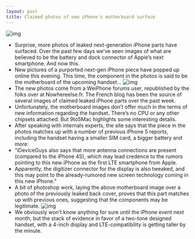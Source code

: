 ```yaml
---
layout: post
title: Claimed photos of new iPhone's motherboard surface
---
```

![img](http://media.idownloadblog.com/wp-content/uploads/2012/08/iphone-5-motherboard-e1344821663641.jpg)
* Surprise, more photos of leaked next-generation iPhone parts have surfaced. Over the past few days we’ve seen images of what are believed to be the battery and dock connector of Apple’s next smartphone. And now this.
* New pictures of a purported next-gen iPhone piece have popped up online this evening. This time, the component in the photos is said to be the motherboard of the upcoming handset…
![img](http://media.idownloadblog.com/wp-content/uploads/2012/08/iphone-5-motherboard-2-e1344821701676.jpg)
* The new photos come from a WeiPhone forums user, republished by the folks over at Nowhereelse.fr. The French blog has been the source of several images of claimed leaked iPhone parts over the past week.
* Unfortunately, the motherboard images don’t offer much in the terms of new information regarding the handset. There’s no CPU or any other chipsets attached. But 9to5Mac highlights some interesting details.
* After speaking with internals experts, the site says that the piece in the photos matches up with a number of previous iPhone 5 reports, including the handset having a smaller SIM card, a bigger battery and more:
* “iDeviceGuys also says that more antenna connections are present (compared to the iPhone 4S), which may lead credence to the rumors pointing to this new iPhone as the first LTE smartphone from Apple.
* Apparently, the digitizer connector for the display is also tweaked, and this may point to the already-rumored new screen technology coming in this new iPhone.”
* A bit of photoshop work, laying the above motherboard image over a photo of the previously leaked back cover, proves that this part matches up with previous ones, suggesting that the components may be legitimate.
![img](http://media.idownloadblog.com/wp-content/uploads/2012/08/iphone-5-fits-e1344822911636.png)
* We obviously won’t know anything for sure until the iPhone event next month, but the stack of evidence in favor of a two-tone designed handset, with a 4-inch display and LTE-compatibility is getting taller by the minute.

